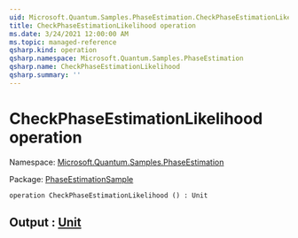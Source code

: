 ```yaml
---
uid: Microsoft.Quantum.Samples.PhaseEstimation.CheckPhaseEstimationLikelihood
title: CheckPhaseEstimationLikelihood operation
ms.date: 3/24/2021 12:00:00 AM
ms.topic: managed-reference
qsharp.kind: operation
qsharp.namespace: Microsoft.Quantum.Samples.PhaseEstimation
qsharp.name: CheckPhaseEstimationLikelihood
qsharp.summary: ''
---
```


# CheckPhaseEstimationLikelihood operation

Namespace: [Microsoft.Quantum.Samples.PhaseEstimation](xref:Microsoft.Quantum.Samples.PhaseEstimation)

Package: [PhaseEstimationSample](https://nuget.org/packages/PhaseEstimationSample)




```qsharp
operation CheckPhaseEstimationLikelihood () : Unit
```


## Output : [Unit](xref:microsoft.quantum.lang-ref.unit)

